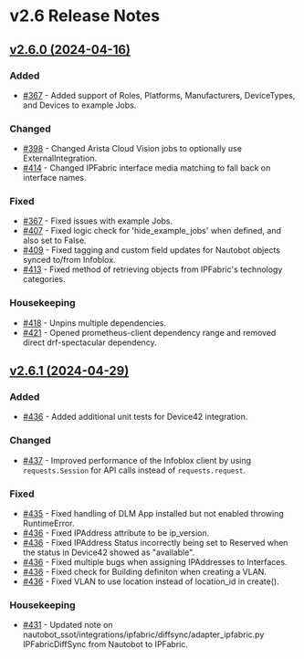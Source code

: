 
# v2.6 Release Notes

## [v2.6.0 (2024-04-16)](https://github.com/nautobot/nautobot-app-ssot/releases/tag/v2.6.0)

### Added

- [#367](https://github.com/nautobot/nautobot-app-ssot/issues/367) - Added support of Roles, Platforms, Manufacturers, DeviceTypes, and Devices to example Jobs.

### Changed

- [#398](https://github.com/nautobot/nautobot-app-ssot/issues/398) - Changed Arista Cloud Vision jobs to optionally use ExternalIntegration.
- [#414](https://github.com/nautobot/nautobot-app-ssot/issues/414) - Changed IPFabric interface media matching to fall back on interface names.

### Fixed

- [#367](https://github.com/nautobot/nautobot-app-ssot/issues/367) - Fixed issues with example Jobs.
- [#407](https://github.com/nautobot/nautobot-app-ssot/issues/407) - Fixed logic check for 'hide_example_jobs' when defined, and also set to False.
- [#409](https://github.com/nautobot/nautobot-app-ssot/issues/409) - Fixed tagging and custom field updates for Nautobot objects synced to/from Infoblox.
- [#413](https://github.com/nautobot/nautobot-app-ssot/issues/413) - Fixed method of retrieving objects from IPFabric's technology categories.

### Housekeeping

- [#418](https://github.com/nautobot/nautobot-app-ssot/issues/418) - Unpins multiple dependencies.
- [#421](https://github.com/nautobot/nautobot-app-ssot/issues/421) - Opened prometheus-client dependency range and removed direct drf-spectacular dependency.

## [v2.6.1 (2024-04-29)](https://github.com/nautobot/nautobot-app-ssot/releases/tag/v2.6.1)

### Added

- [#436](https://github.com/nautobot/nautobot-app-ssot/issues/436) - Added additional unit tests for Device42 integration.

### Changed

- [#437](https://github.com/nautobot/nautobot-app-ssot/issues/437) - Improved performance of the Infoblox client by using `requests.Session` for API calls instead of `requests.request`.

### Fixed

- [#435](https://github.com/nautobot/nautobot-app-ssot/issues/435) - Fixed handling of DLM App installed but not enabled throwing RuntimeError.
- [#436](https://github.com/nautobot/nautobot-app-ssot/issues/436) - Fixed IPAddress attribute to be ip_version.
- [#436](https://github.com/nautobot/nautobot-app-ssot/issues/436) - Fixed IPAddress Status incorrectly being set to Reserved when the status in Device42 showed as "available".
- [#436](https://github.com/nautobot/nautobot-app-ssot/issues/436) - Fixed multiple bugs when assigning IPAddresses to Interfaces.
- [#436](https://github.com/nautobot/nautobot-app-ssot/issues/436) - Fixed check for Building definiton when creating a VLAN.
- [#436](https://github.com/nautobot/nautobot-app-ssot/issues/436) - Fixed VLAN to use location instead of location_id in create().

### Housekeeping

- [#431](https://github.com/nautobot/nautobot-app-ssot/issues/431) - Updated note on nautobot_ssot/integrations/ipfabric/diffsync/adapter_ipfabric.py IPFabricDiffSync from Nautobot to IPFabric.
